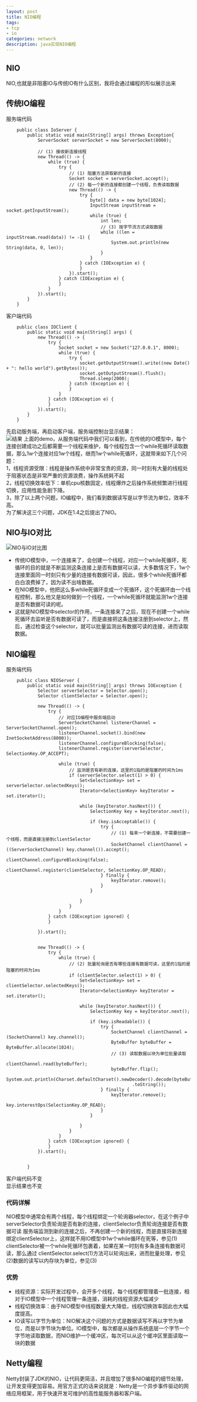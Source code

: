 ```yaml
---
layout: post
title: NIO编程
tags:
- tcp
- io
categories: network
description: java实现NIO编程
---
```

## NIO
NIO,也就是非阻塞IO与传统IO有什么区别，我将会通过编程的形似展示出来

<!-- more -->

## 传统IO编程
服务端代码
```
	public class IoServer {
		public static void main(String[] args) throws Exception{
			ServerSocket serverSocket = new ServerSocket(8000);

			// (1) 接收新连接线程
			new Thread(() -> {
				while (true) {
					try {
						// (1) 阻塞方法获取新的连接
						Socket socket = serverSocket.accept();
						// (2) 每一个新的连接都创建一个线程，负责读取数据
						new Thread(() -> {
							try {
								byte[] data = new byte[1024];
								InputStream inputStream = socket.getInputStream();
								while (true) {
									int len;
									// (3) 按字节流方式读取数据
									while ((len = inputStream.read(data)) != -1) {
										System.out.println(new String(data, 0, len));
									}
								}
							} catch (IOException e) {
							}
						}).start();
					} catch (IOException e) {
					}
				}
			}).start();
		}
	}
```
客户端代码  
```
	public class IOClient {
		public static void main(String[] args) {
			new Thread(() -> {
				try {
					Socket socket = new Socket("127.0.0.1", 8000);
					while (true) {
						try {
							socket.getOutputStream().write((new Date() + ": hello world").getBytes());
							socket.getOutputStream().flush();
							Thread.sleep(2000);
						} catch (Exception e) {
						}
					}
				} catch (IOException e) {
				}
			}).start();
		}
	}
```
先启动服务端，再启动客户端，服务端控制台显示结果：  
![结果](\assets\img\NIOCode_1.jpg)
上面的demo，从服务端代码中我们可以看到，在传统的IO模型中，每个连接创建成功之后都需要一个线程来维护，每个线程包含一个while死循环读取数据，那么1w个连接对应1w个线程，继而1w个while死循环，这就带来如下几个问题：  
1，线程资源受限：线程是操作系统中非常宝贵的资源，同一时刻有大量的线程处于阻塞状态是非常严重的资源浪费，操作系统耗不起  
2，线程切换效率低下：单机cpu核数固定，线程爆炸之后操作系统频繁进行线程切换，应用性能急剧下降。  
3，除了以上两个问题，IO编程中，我们看到数据读写是以字节流为单位，效率不高。  
为了解决这三个问题，JDK在1.4之后提出了NIO。  
## NIO与IO对比
![NIO与IO对比图](\assets\img\NIOCode_2.jpg)
- 传统IO模型中，一个连接来了，会创建一个线程，对应一个while死循环，死循环的目的就是不断监测这条连接上是否有数据可以读，大多数情况下，1w个连接里面同一时刻只有少量的连接有数据可读，因此，很多个while死循环都白白浪费掉了，因为读不出啥数据。  
- 在NIO模型中，他把这么多while死循环变成一个死循环，这个死循环由一个线程控制，那么他又是如何做到一个线程，一个while死循环就能监测1w个连接是否有数据可读的呢。  
- 这就是NIO模型中selector的作用，一条连接来了之后，现在不创建一个while死循环去监听是否有数据可读了，而是直接把这条连接注册到selector上，然后，通过检查这个selector，就可以批量监测出有数据可读的连接，进而读取数据。  
## NIO编程
服务端代码  
```
	public class NIOServer {
		public static void main(String[] args) throws IOException {
			Selector serverSelector = Selector.open();
			Selector clientSelector = Selector.open();

			new Thread(() -> {
				try {
					// 对应IO编程中服务端启动
					ServerSocketChannel listenerChannel = ServerSocketChannel.open();
					listenerChannel.socket().bind(new InetSocketAddress(8000));
					listenerChannel.configureBlocking(false);
					listenerChannel.register(serverSelector, SelectionKey.OP_ACCEPT);

					while (true) {
						// 监测是否有新的连接，这里的1指的是阻塞的时间为1ms
						if (serverSelector.select(1) > 0) {
							Set<SelectionKey> set = serverSelector.selectedKeys();
							Iterator<SelectionKey> keyIterator = set.iterator();

							while (keyIterator.hasNext()) {
								SelectionKey key = keyIterator.next();

								if (key.isAcceptable()) {
									try {
										// (1) 每来一个新连接，不需要创建一个线程，而是直接注册到clientSelector
										SocketChannel clientChannel = ((ServerSocketChannel) key.channel()).accept();
										clientChannel.configureBlocking(false);
										clientChannel.register(clientSelector, SelectionKey.OP_READ);
									} finally {
										keyIterator.remove();
									}
								}

							}
						}
					}
				} catch (IOException ignored) {
				}

			}).start();


			new Thread(() -> {
				try {
					while (true) {
						// (2) 批量轮询是否有哪些连接有数据可读，这里的1指的是阻塞的时间为1ms
						if (clientSelector.select(1) > 0) {
							Set<SelectionKey> set = clientSelector.selectedKeys();
							Iterator<SelectionKey> keyIterator = set.iterator();

							while (keyIterator.hasNext()) {
								SelectionKey key = keyIterator.next();

								if (key.isReadable()) {
									try {
										SocketChannel clientChannel = (SocketChannel) key.channel();
										ByteBuffer byteBuffer = ByteBuffer.allocate(1024);
										// (3) 读取数据以块为单位批量读取
										clientChannel.read(byteBuffer);
										byteBuffer.flip();
										System.out.println(Charset.defaultCharset().newDecoder().decode(byteBuffer)
												.toString());
									} finally {
										keyIterator.remove();
										key.interestOps(SelectionKey.OP_READ);
									}
								}

							}
						}
					}
				} catch (IOException ignored) {
				}
			}).start();


		}
```
客户端代码不变  
显示结果也不变  
### 代码详解
NIO模型中通常会有两个线程，每个线程绑定一个轮询器selector，在这个例子中serverSelector负责轮询是否有新的连接，clientSelector负责轮询连接是否有数据可读 服务端监测到新的连接之后，不再创建一个新的线程，而是直接将新连接绑定clientSelector上，这样就不用IO模型中1w个while循环在死等，参见(1) clientSelector被一个while死循环包裹着，如果在某一时刻有多条连接有数据可读，那么通过 clientSelector.select(1)方法可以轮询出来，进而批量处理，参见(2)数据的读写以内存块为单位，参见(3)
### 优势
- 线程资源：实际开发过程中，会开多个线程，每个线程都管理着一批连接，相对于IO模型中一个线程管理一条连接，消耗的线程资源大幅减少  
- 线程切换效率：由于NIO模型中线程数量大大降低，线程切换效率因此也大幅度提高。  
- IO读写以字节为单位：NIO解决这个问题的方式是数据读写不再以字节为单位，而是以字节块为单位。IO模型中，每次都是从操作系统底层一个字节一个字节地读取数据，而NIO维护一个缓冲区，每次可以从这个缓冲区里面读取一块的数据
## Netty编程
Netty封装了JDK的NIO，让代码更简洁，并且增加了很多NIO编程的细节处理，让开发变得更加容易。用官方正式的话来说就是：Netty是一个异步事件驱动的网络应用框架，用于快速开发可维护的高性能服务器和客户端。  





